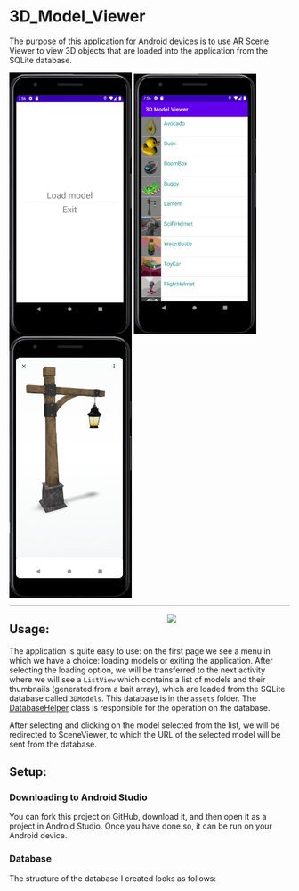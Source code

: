 # 3D_Model_Viewer

The purpose of this application for Android devices is to use AR Scene Viewer to view 3D objects that are loaded into the application from the SQLite database.

<img align="center" src="https://github.com/antek16x/3D_Model_Viewer/blob/master/3D_Model_Viewer_1.png" width="220"> <img align="center" src="https://github.com/antek16x/3D_Model_Viewer/blob/master/3D_Model_Viewer_2.png" width="220"> <img align="center" src="https://github.com/antek16x/3D_Model_Viewer/blob/master/3D_Model_Viewer_3.png" width="220">

_____

<img align="right" src="https://github.com/antek16x/3D_Model_Viewer/blob/master/Demo.gif" width="220">

## Usage:

The application is quite easy to use: on the first page we see a menu in which we have a choice: loading models or exiting the application. After selecting the loading option, we will be transferred to the next activity where we will see a `ListView` which contains a list of models and their thumbnails (generated from a bait array), which are loaded from the SQLite database called `3DModels`. This database is in the `assets` folder. The [DatabaseHelper](https://github.com/antek16x/3D_Model_Viewer/blob/master/app/src/main/java/com/example/a3dmodelviewer/DatabaseHelper.java) class is responsible for the operation on the database.

After selecting and clicking on the model selected from the list, we will be redirected to SceneViewer, to which the URL of the selected model will be sent from the database.

## Setup:

### Downloading to Android Studio

You can fork this project on GitHub, download it, and then open it as a project in Android Studio. Once you have done so, it can be run on your Android device.

### Database

The structure of the database I created looks as follows:


